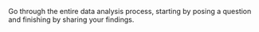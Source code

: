 Go through the entire data analysis process, starting by posing a question and finishing by sharing your findings.  
